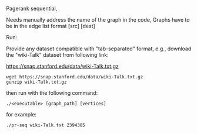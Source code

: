 Pagerank sequential,

Needs manually address the name of the graph in the code,
Graphs have to be in the edge list format [src] [dest]


Run:

Provide any dataset compatible with "tab-separated" format, e.g., download the "wiki-Talk" dataset from following link:

https://snap.stanford.edu/data/wiki-Talk.txt.gz

```
wget https://snap.stanford.edu/data/wiki-Talk.txt.gz
gunzip wiki-Talk.txt.gz
```


then run with the following command:

	
```./<executable> [graph_path] [vertices] ```

for example: 

```
./pr-seq wiki-Talk.txt 2394385
```
